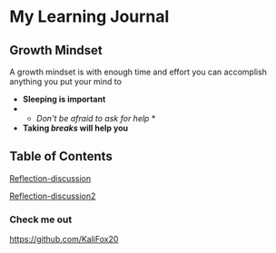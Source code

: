 # My Learning Journal

## Growth Mindset
A growth mindset is with enough time and effort you can accomplish anything you put your mind to

- **Sleeping is important**
- * *Don't be afraid to ask for help* *
- **Taking _breaks_ will help you**


## Table of Contents
[Reflection-discussion](Reflection-Discussion1.md)

[Reflection-discussion2](Reflection-Discussion02.md)


### Check me out
https://github.com/KaliFox20
